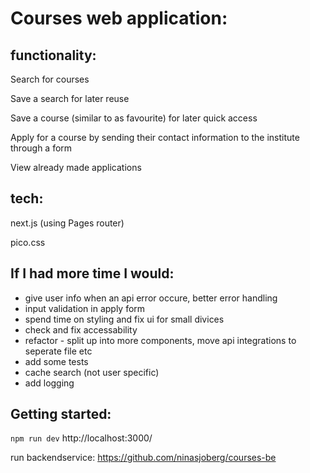 # Courses web application:

## functionality:

Search for courses

Save a search for later reuse

Save a course (similar to as favourite) for later quick access

Apply for a course by sending their contact information to the institute through a form

View already made applications

## tech:

next.js (using Pages router)

pico.css

## If I had more time I would:

- give user info when an api error occure, better error handling
- input validation in apply form
- spend time on styling and fix ui for small divices
- check and fix accessability
- refactor - split up into more components, move api integrations to seperate file etc
- add some tests
- cache search (not user specific)
- add logging

## Getting started:

`npm run dev`
http://localhost:3000/

run backendservice: https://github.com/ninasjoberg/courses-be
